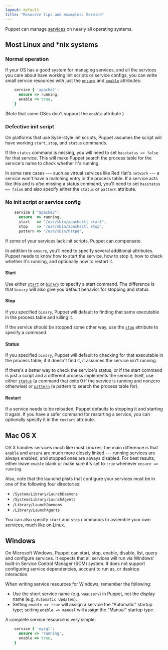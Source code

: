 ```yaml
---
layout: default
title: "Resource tips and examples: Service"
---
```


[service]: /puppet/3.8/reference/type.html#service
[ensure]: /puppet/3.8/reference/type.html#service-attribute-ensure
[enable]: /puppet/3.8/reference/type.html#service-attribute-enable
[start]: /puppet/3.8/reference/type.html#service-attribute-start
[binary]: /puppet/3.8/reference/type.html#service-attribute-binary
[stop]: /puppet/3.8/reference/type.html#service-attribute-stop
[status]: /puppet/3.8/reference/type.html#service-attribute-status
[pattern]: /puppet/3.8/reference/type.html#service-attribute-pattern


Puppet can manage [services][service] on nearly all operating systems.

## Most Linux and \*nix systems

### Normal operation

If your OS has a good system for managing services, and all the services you care about have working init scripts or service configs, you can write small service resources with just the [`ensure`][ensure] and [`enable`][enable] attributes:

~~~ ruby
    service { 'apache2':
      ensure => running,
      enable => true,
    }
~~~

(Note that some OSes don't support the `enable` attribute.)

### Defective init script

On platforms that use SysV-style init scripts, Puppet assumes the script will have working `start`, `stop`, and `status` commands.

If the `status` command is missing, you will need to set `hasstatus => false` for that service. This will make Puppet search the process table for the service's name to check whether it's running.

In some rare cases --- such as virtual services like Red Hat's `network` --- a service won't have a matching entry in the process table. If a service acts like this and is _also_ missing a status command, you'll need to set `hasstatus => false` and also specify either the `status` or `pattern` attribute.

### No init script or service config

~~~ ruby
    service { "apache2":
      ensure  => running,
      start   => "/usr/sbin/apachectl start",
      stop    => "/usr/sbin/apachectl stop",
      pattern => "/usr/sbin/httpd",
~~~

If some of your services lack init scripts, Puppet can compensate.

In addition to `ensure`, you'll need to specify several additional attributes. Puppet needs to know how to start the service, how to stop it, how to check whether it's running, and optionally how to restart it.

#### Start

Use either [`start`][start] or [`binary`][binary] to specify a start command. The difference is that `binary` will also give you default behavior for stopping and status.

#### Stop

If you specified `binary`, Puppet will default to finding that same executable in the process table and killing it.

If the service should be stopped some other way, use the [`stop`][stop] attribute to specify a command.

#### Status

If you specified `binary`, Puppet will default to checking for that executable in the process table; if it doesn't find it, it assumes the service isn't running.

If there's a better way to check the service's status, or if the start command is just a script and a different process implements the service itself, use either [`status`][status] (a command that exits 0 if the service is running and nonzero otherwise) or [`pattern`][pattern] (a pattern to search the process table for).

#### Restart

If a service needs to be reloaded, Puppet defaults to stopping it and starting it again. If you have a safer command for restarting a service, you can optionally specify it in the `restart` attribute.

## Mac OS X

OS X handles services much like most Linuxes; the main difference is that `enable` and `ensure` are much more closely linked --- running services are always enabled, and stopped ones are always disabled. For best results, either leave `enable` blank or make sure it's set to `true` whenever `ensure => running`.

Also, note that the launchd plists that configure your services must be in one of the following four directories:

* `/System/Library/LaunchDaemons`
* `/System/Library/LaunchAgents`
* `/Library/LaunchDaemons`
* `/Library/LaunchAgents`

You can also specify `start` and `stop` commands to assemble your own services, much like on Linux.

## Windows

On Microsoft Windows, Puppet can start, stop, enable, disable, list, query and configure services. It expects that all services will run via Windows' built-in Service Control Manager (SCM) system. It does not support configuring service dependencies, account to run as, or desktop interaction.

When writing service resources for Windows, remember the following:

* Use the short service name (e.g. `wuauserv`) in Puppet, not the display name (e.g. `Automatic Updates`).
* Setting `enable => true` will assign a service the "Automatic" startup type; setting `enable => manual` will assign the "Manual" startup type.

A complete service resource is very simple:

~~~ ruby
    service { 'mysql':
      ensure => 'running',
      enable => true,
    }
~~~

